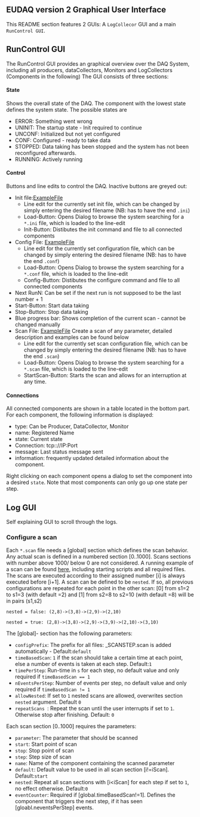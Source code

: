 
## EUDAQ version 2 Graphical User Interface

This README section features 2 GUIs: A `LogCollecor` GUI and a main `RunControl GUI`.

## RunControl GUI

The RunControl GUI provides an graphical overview over the DAQ System, including all producers, dataCollectors, Monitors and LogCollectors (Components in the following)
The GUI consists of three sections:

#### State
Shows the overall state of the DAQ. The component with the lowest state defines the system state. The possible states are
  - ERROR: Something went wrong
  - UNINIT: The startup state - Init required to continue
  - UNCONF: Initialized but not yet configured
  - CONF: Configured - ready to take data
  - STOPPED: Data taking has been stopped and the system has not been
  reconfigured afterwards. 
  - RUNNING: Actively running

#### Control

Buttons and line edits to control the DAQ. Inactive buttons are greyed out:
  - Init file:[ExampleFile](../user/example/misc/Ex0.ini)
    - Line edit for the currently set init file, which can be changed by simply entering the desired filename (NB: has to have the end `.ini`)
    - Load-Button: Opens Dialog to browse the system searching for a `*.ini` file, which is loaded to the line-edit
    - Init-Button: Distibutes the init command and file to all connected components
  - Config File: [ExampleFile](../user/example/misc/Ex0.conf)
    - Line edit for the currently set configuration file, which can be changed by simply entering the desired filename (NB: has to have the end `.conf`)
    - Load-Button: Opens Dialog to browse the system searching for a `*.conf` file, which is loaded to the line-edit
    - Config-Button: Distibutes the configure command and file to all connected components
  - Next RunN: Can be set if the next run is not supposed to be the last number + 1
  - Start-Button: Start data taking
  - Stop-Button: Stop data taking
  - Blue progress bar: Shows completion of the current scan - cannot be changed manually
  - Scan File: [ExampleFile](../user/example/misc/scan/ExampleScan.scan) Create a scan of any parameter, detailed description and examples can be found below
    - Line edit for the currently set scan configuration file, which can be changed by simply entering the desired filename (NB: has to have the end `.scan`)
    - Load-Button: Opens Dialog to browse the system searching for a `*.scan` file, which is loaded to the line-edit
    - StartScan-Button: Starts the scan and allows for an interruption at any time.
  
#### Connections 
All connected components are shown in a table located in the bottom part. For each component, the following information is displayed:
  - type: Can be Producer, DataCollector, Monitor
  - name: Registered Name
  - state: Current state
  - Connection: tcp:://IP:Port 
  - message: Last status message sent
  - information: frequently updated detailed information about the component.
  
Right clicking on each component opens a dialog to set the component into a desired `state`. 
Note that most components can only go up one state per step.
  
##  Log GUI
  
Self explaining GUI to scroll through the logs.
  
### Configure a scan
   
Each `*.scan` file needs a [global] section which defines the scan behavior. Any actual scan is defined in a numbered section [0..1000]. 
Scans sections with number above 1000/ below 0 are not considered.
A running example of a scan can be found [here](../user/example/misc/scan), including starting scripts and all required files.
The scans are executed according to their assigned number [i] is always executed before [i+1]. 
A scan can be defined to be `nested`. If so, all previous configurations are repeated for each point in the other scan:
[0] from s1=2 to s1=3 (with default =2) and [1] from s2=8 to s2=10 (with default =8) will be in pairs (s1,s2)

```nested = false: (2,8)->(3,8)->(2,9)->(2,10)```

```nested = true: (2,8)->(3,8)->(2,9)->(3,9)->(2,10)->(3,10)```

 The [global]- section has the following parameters:
 - `configPrefix`: The prefix for all files: _SCANSTEP.scan is added automatically - Default:`default`
 - `timeBasedScan`: `1` if the scan should take a certain time at each point, else a number of events is taken at each step.
  Default:`1`
 - `timePerStep`: Run-time in `s` for each step, no default value and only required if `timeBasedScan == 1`
 - `nEventsPerStep`: Number of events per step, no default value and only required if `timeBasedScan != 1`
 - `allowNested`: If set to `1` nested scans are allowed, overwrites section `nested` argument. Default `0` 
 - `repeatScans `: Repeat the scan until the user interrupts if set to `1`. Otherwise stop after finishing. Default: `0`
 
 Each scan section [0..1000] requires the parameters:
 - `parameter`: The parameter that should be scanned
 - `start`: Start point of scan
 - `stop`: Stop point of scan
 - `step`: Step size of scan
 - `name`: Name of the component containing the scanned parameter
 - `default`: Default value to be used in all scan section [i!=iScan]. Default:`start`
 - `nested`: Repeat all scan sections with [i<iScan] for each step if set to `1`, no effect otherwise. Default:`0`
 - `eventCounter`: Required if [global.timeBasedScan!=1]. 
 Defines the component that triggers the next step, if it has seen [gloabl.neventsPerStep] events.
 
